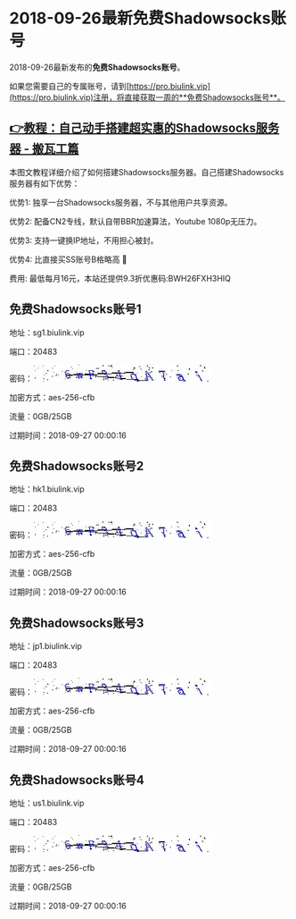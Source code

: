 # 2018-09-26最新**免费Shadowsocks账号**

2018-09-26最新发布的**免费Shadowsocks账号**。

如果您需要自己的专属账号，请到[https://pro.biulink.vip](https://pro.biulink.vip)注册，将直接获取一周的**免费Shadowsocks账号**。

## [👉教程：自己动手搭建超实惠的Shadowsocks服务器 - 搬瓦工篇](https://github.com/Biulink/ShadowsocksTutorials/blob/master/%E6%95%99%E6%82%A8%E8%87%AA%E5%B7%B1%E5%8A%A8%E6%89%8B%E6%90%AD%E5%BB%BA%E8%B6%85%E5%AE%9E%E6%83%A0%E7%9A%84Shadowsocks%E6%9C%8D%E5%8A%A1%E5%99%A8%20-%20%E6%90%AC%E7%93%A6%E5%B7%A5%E7%AF%87.md)
  
  本图文教程详细介绍了如何搭建Shadowsocks服务器。自己搭建Shadowsocks服务器有如下优势：

  优势1: 独享一台Shadowsocks服务器，不与其他用户共享资源。

  优势2: 配备CN2专线，默认自带BBR加速算法，Youtube 1080p无压力。

  优势3: 支持一键换IP地址，不用担心被封。

  优势4: 比直接买SS账号B格略高 🙂

  费用: 最低每月16元，本站还提供9.3折优惠码:BWH26FXH3HIQ
## 免费Shadowsocks账号1

地址：sg1.biulink.vip

端口：20483

密码：![免费Shadowsocks账号密码](../password/a7ee3f08-c543-4ad9-afa1-ce238c797c55.jpg)

加密方式：aes-256-cfb

流量：0GB/25GB

过期时间：2018-09-27 00:00:16

## 免费Shadowsocks账号2

地址：hk1.biulink.vip

端口：20483

密码：![免费Shadowsocks账号密码](../password/a7ee3f08-c543-4ad9-afa1-ce238c797c55.jpg)

加密方式：aes-256-cfb

流量：0GB/25GB

过期时间：2018-09-27 00:00:16

## 免费Shadowsocks账号3

地址：jp1.biulink.vip

端口：20483

密码：![免费Shadowsocks账号密码](../password/a7ee3f08-c543-4ad9-afa1-ce238c797c55.jpg)

加密方式：aes-256-cfb

流量：0GB/25GB

过期时间：2018-09-27 00:00:16

## 免费Shadowsocks账号4

地址：us1.biulink.vip

端口：20483

密码：![免费Shadowsocks账号密码](../password/a7ee3f08-c543-4ad9-afa1-ce238c797c55.jpg)

加密方式：aes-256-cfb

流量：0GB/25GB

过期时间：2018-09-27 00:00:16

